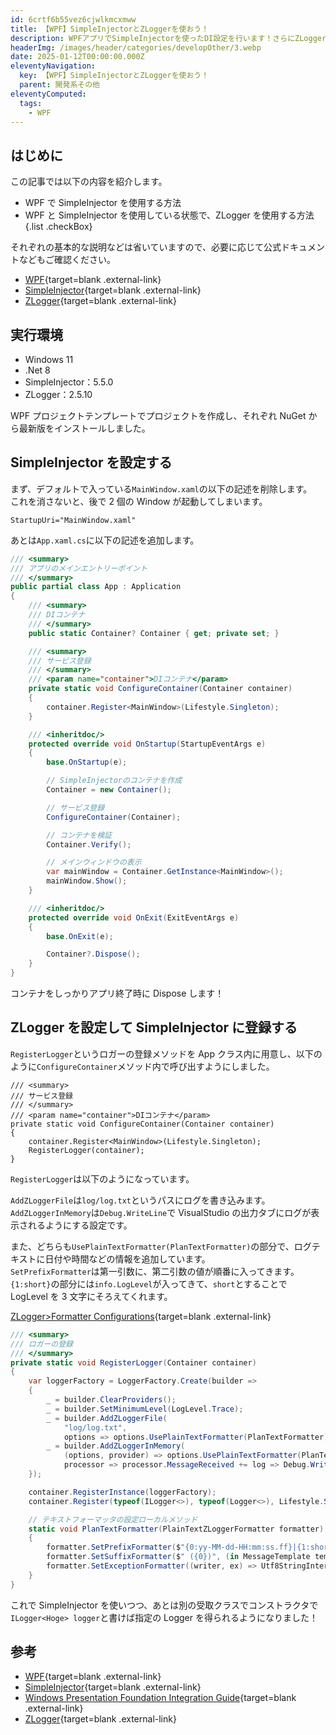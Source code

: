 ```yaml
---
id: 6crtf6b55vez6cjwlkmcxmww
title: 【WPF】SimpleInjectorとZLoggerを使おう！
description: WPFアプリでSimpleInjectorを使ったDI設定を行います！さらにZLoggerでログ機能をパワーアップ！
headerImg: /images/header/categories/developOther/3.webp
date: 2025-01-12T00:00:00.000Z
eleventyNavigation:
  key: 【WPF】SimpleInjectorとZLoggerを使おう！
  parent: 開発系その他
eleventyComputed:
  tags:
    - WPF
---
```


## はじめに

この記事では以下の内容を紹介します。

-   WPF で SimpleInjector を使用する方法
-   WPF と SimpleInjector を使用している状態で、ZLogger を使用する方法
    {.list .checkBox}

それぞれの基本的な説明などは省いていますので、必要に応じて公式ドキュメントなどもご確認ください。

-   [WPF](https://learn.microsoft.com/ja-jp/dotnet/desktop/wpf/overview/?view=netdesktop-9.0){target=blank .external-link}
-   [SimpleInjector](https://docs.simpleinjector.org/en/latest/index.html){target=blank .external-link}
-   [ZLogger](https://github.com/Cysharp/ZLogger){target=blank .external-link}

## 実行環境

-   Windows 11
-   .Net 8
-   SimpleInjector：5.5.0
-   ZLogger：2.5.10

WPF プロジェクトテンプレートでプロジェクトを作成し、それぞれ NuGet から最新版をインストールしました。

## SimpleInjector を設定する

まず、デフォルトで入っている`MainWindow.xaml`の以下の記述を削除します。  
これを消さないと、後で 2 個の Window が起動してしまいます。

```xaml
StartupUri="MainWindow.xaml"
```

あとは`App.xaml.cs`に以下の記述を追加します。

```cs
/// <summary>
/// アプリのメインエントリーポイント
/// </summary>
public partial class App : Application
{
    /// <summary>
    /// DIコンテナ
    /// </summary>
    public static Container? Container { get; private set; }

    /// <summary>
    /// サービス登録
    /// </summary>
    /// <param name="container">DIコンテナ</param>
    private static void ConfigureContainer(Container container)
    {
        container.Register<MainWindow>(Lifestyle.Singleton);
    }

    /// <inheritdoc/>
    protected override void OnStartup(StartupEventArgs e)
    {
        base.OnStartup(e);

        // SimpleInjectorのコンテナを作成
        Container = new Container();

        // サービス登録
        ConfigureContainer(Container);

        // コンテナを検証
        Container.Verify();

        // メインウィンドウの表示
        var mainWindow = Container.GetInstance<MainWindow>();
        mainWindow.Show();
    }

    /// <inheritdoc/>
    protected override void OnExit(ExitEventArgs e)
    {
        base.OnExit(e);

        Container?.Dispose();
    }
}
```

コンテナをしっかりアプリ終了時に Dispose します！

## ZLogger を設定して SimpleInjector に登録する

`RegisterLogger`というロガーの登録メソッドを App クラス内に用意し、以下のように`ConfigureContainer`メソッド内で呼び出すようにしました。

```cs{.diff-highlight}
/// <summary>
/// サービス登録
/// </summary>
/// <param name="container">DIコンテナ</param>
private static void ConfigureContainer(Container container)
{
    container.Register<MainWindow>(Lifestyle.Singleton);
    RegisterLogger(container);
}
```

`RegisterLogger`は以下のようになっています。

`AddZLoggerFile`は`log/log.txt`というパスにログを書き込みます。  
`AddZLoggerInMemory`は`Debug.WriteLine`で VisualStudio の出力タブにログが表示されるようにする設定です。

また、どちらも`UsePlainTextFormatter(PlanTextFormatter)`の部分で、ログテキストに日付や時間などの情報を追加しています。  
`SetPrefixFormatter`は第一引数に、第二引数の値が順番に入ってきます。  
`{1:short}`の部分には`info.LogLevel`が入ってきて、`short`とすることで LogLevel を 3 文字にそろえてくれます。

[ZLogger>Formatter Configurations](https://github.com/Cysharp/ZLogger?tab=readme-ov-file#formatter-configurations){target=blank .external-link}

```cs
/// <summary>
/// ロガーの登録
/// </summary>
private static void RegisterLogger(Container container)
{
    var loggerFactory = LoggerFactory.Create(builder =>
    {
        _ = builder.ClearProviders();
        _ = builder.SetMinimumLevel(LogLevel.Trace);
        _ = builder.AddZLoggerFile(
            "log/log.txt",
            options => options.UsePlainTextFormatter(PlanTextFormatter));
        _ = builder.AddZLoggerInMemory(
            (options, provider) => options.UsePlainTextFormatter(PlanTextFormatter),
            processor => processor.MessageReceived += log => Debug.WriteLine(log));
    });

    container.RegisterInstance(loggerFactory);
    container.Register(typeof(ILogger<>), typeof(Logger<>), Lifestyle.Singleton);

    // テキストフォーマッタの設定ローカルメソッド
    static void PlanTextFormatter(PlainTextZLoggerFormatter formatter)
    {
        formatter.SetPrefixFormatter($"{0:yy-MM-dd-HH:mm:ss.ff}|{1:short}|", (in MessageTemplate template, in LogInfo info) => template.Format(info.Timestamp.Local, info.LogLevel));
        formatter.SetSuffixFormatter($" ({0})", (in MessageTemplate template, in LogInfo info) => template.Format(info.Category));
        formatter.SetExceptionFormatter((writer, ex) => Utf8StringInterpolation.Utf8String.Format(writer, $"{ex.Message}"));
    }
}
```

これで SimpleInjector を使いつつ、あとは別の受取クラスでコンストラクタで`ILogger<Hoge> logger`と書けば指定の Logger を得られるようになりました！

## 参考

-   [WPF](https://learn.microsoft.com/ja-jp/dotnet/desktop/wpf/overview/?view=netdesktop-9.0){target=blank .external-link}
-   [SimpleInjector](https://docs.simpleinjector.org/en/latest/index.html){target=blank .external-link}
-   [Windows Presentation Foundation Integration Guide](https://docs.simpleinjector.org/en/latest/wpfintegration.html){target=blank .external-link}
-   [ZLogger](https://github.com/Cysharp/ZLogger){target=blank .external-link}
